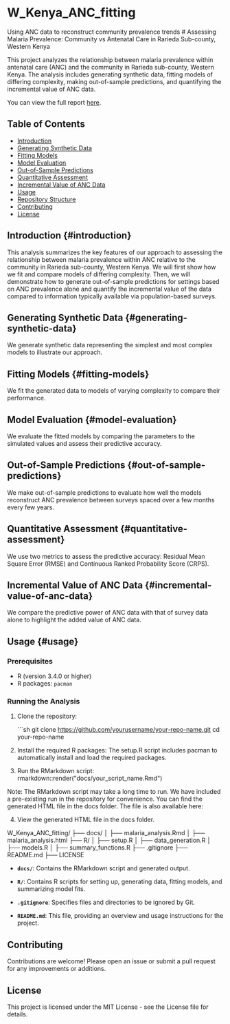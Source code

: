 # W_Kenya_ANC_fitting

Using ANC data to reconstruct community prevalence trends \# Assessing
Malaria Prevalence: Community vs Antenatal Care in Rarieda Sub-county,
Western Kenya

This project analyzes the relationship between malaria prevalence within
antenatal care (ANC) and the community in Rarieda sub-county, Western
Kenya. The analysis includes generating synthetic data, fitting models
of differing complexity, making out-of-sample predictions, and
quantifying the incremental value of ANC data.

You can view the full report [here](https://patrickgtwalker.github.io/W_Kenya_ANC_fitting/malaria_analysis.html).
## Table of Contents

-   [Introduction](#introduction)
-   [Generating Synthetic Data](#generating-synthetic-data)
-   [Fitting Models](#fitting-models)
-   [Model Evaluation](#model-evaluation)
-   [Out-of-Sample Predictions](#out-of-sample-predictions)
-   [Quantitative Assessment](#quantitative-assessment)
-   [Incremental Value of ANC Data](#incremental-value-of-anc-data)
-   [Usage](#usage)
-   [Repository Structure](#repository-structure)
-   [Contributing](#contributing)
-   [License](#license)

## Introduction {#introduction}

This analysis summarizes the key features of our approach to assessing
the relationship between malaria prevalence within ANC relative to the
community in Rarieda sub-county, Western Kenya. We will first show how
we fit and compare models of differing complexity. Then, we will
demonstrate how to generate out-of-sample predictions for settings based
on ANC prevalence alone and quantify the incremental value of the data
compared to information typically available via population-based
surveys.

## Generating Synthetic Data {#generating-synthetic-data}

We generate synthetic data representing the simplest and most complex
models to illustrate our approach.

## Fitting Models {#fitting-models}

We fit the generated data to models of varying complexity to compare
their performance.

## Model Evaluation {#model-evaluation}

We evaluate the fitted models by comparing the parameters to the
simulated values and assess their predictive accuracy.

## Out-of-Sample Predictions {#out-of-sample-predictions}

We make out-of-sample predictions to evaluate how well the models
reconstruct ANC prevalence between surveys spaced over a few months
every few years.

## Quantitative Assessment {#quantitative-assessment}

We use two metrics to assess the predictive accuracy: Residual Mean
Square Error (RMSE) and Continuous Ranked Probability Score (CRPS).

## Incremental Value of ANC Data {#incremental-value-of-anc-data}

We compare the predictive power of ANC data with that of survey data
alone to highlight the added value of ANC data.

## Usage {#usage}

### Prerequisites

-   R (version 3.4.0 or higher)
-   R packages: `pacman`

### Running the Analysis

1.  Clone the repository:

    \`\`\`sh git clone
    <https://github.com/yourusername/your-repo-name.git> cd
    your-repo-name

2.  Install the required R packages: The setup.R script includes pacman
    to automatically install and load the required packages.

3.  Run the RMarkdown script:
    rmarkdown::render("docs/your_script_name.Rmd")

Note: The RMarkdown script may take a long time to run. We have included
a pre-existing run in the repository for convenience. You can find the
generated HTML file in the docs folder.
The file is also available here: 

4.  View the generated HTML file in the docs folder.

W_Kenya_ANC_fitting/
├── docs/
│   ├── malaria_analysis.Rmd
│   ├── malaria_analysis.html
├── R/
│   ├── setup.R
│   ├── data_generation.R
│   ├── models.R
│   ├── summary_functions.R
├── .gitignore
├── README.md
├── LICENSE

-   **`docs/`**: Contains the RMarkdown script and generated output.

-   **`R/`**: Contains R scripts for setting up, generating data,
    fitting models, and summarizing model fits.

-   **`.gitignore`**: Specifies files and directories to be ignored by
    Git.

-   **`README.md`**: This file, providing an overview and usage
    instructions for the project.

## **Contributing**

Contributions are welcome! Please open an issue or submit a pull request
for any improvements or additions.

## **License**

This project is licensed under the MIT License - see the
License file for details.
